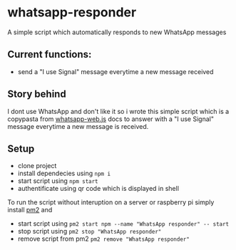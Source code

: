 # whatsapp-responder
A simple script which automatically responds to new WhatsApp messages

## Current functions:
- send a "I use Signal" message everytime a new message received

## Story behind
I dont use WhatsApp and don't like it so i wrote this simple script which is a copypasta from [whatsapp-web.js](https://wwebjs.dev/) docs to answer with a "I use Signal" message everytime a new message is received.

## Setup
- clone project
- install dependecies using `npm i`
- start script using `npm start`
- authentificate using qr code which is displayed in shell

To run the script without interuption on a server or raspberry pi simply install [pm2](https://pm2.keymetrics.io/) and 
- start script using `pm2 start npm --name "WhatsApp responder" -- start`
- stop script using `pm2 stop "WhatsApp responder"`
- remove script from pm2 `pm2 remove "WhatsApp responder"`